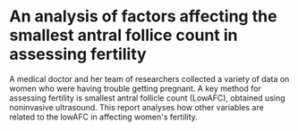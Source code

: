 # An analysis of factors affecting the smallest antral follice count in assessing fertility

A medical doctor and her team of researchers collected a variety of data on women who were having trouble getting pregnant. A key method for assessing fertility is smallest antral follicle count (LowAFC), obtained using noninvasive ultrasound. This report analyses how other variables are related to the lowAFC in affecting women's fertility.
